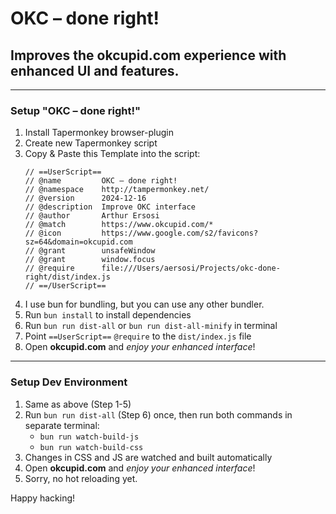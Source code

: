 # OKC – done right!

## Improves the okcupid.com experience with enhanced UI and features.

---

### Setup "OKC – done right!"

1. Install Tapermonkey browser-plugin
2. Create new Tapermonkey script
3. Copy & Paste this Template into the script:
    ```
    // ==UserScript==
    // @name         OKC – done right!
    // @namespace    http://tampermonkey.net/
    // @version      2024-12-16
    // @description  Improve OKC interface
    // @author       Arthur Ersosi
    // @match        https://www.okcupid.com/*
    // @icon         https://www.google.com/s2/favicons?sz=64&domain=okcupid.com
    // @grant        unsafeWindow
    // @grant        window.focus
    // @require      file:///Users/aersosi/Projects/okc-done-right/dist/index.js
    // ==/UserScript==
    ```
4. I use bun for bundling, but you can use any other bundler.
5. Run `bun install` to install dependencies
6. Run `bun run dist-all` or `bun run dist-all-minify` in terminal
7. Point `==UserScript==` `@require` to the `dist/index.js` file
8. Open **okcupid.com** and _enjoy your enhanced interface_!

---

### Setup Dev Environment

1. Same as above (Step 1-5)
2. Run `bun run dist-all` (Step 6) once, then run both commands in separate terminal:
   - `bun run watch-build-js`
   - `bun run watch-build-css` 
3. Changes in CSS and JS are watched and built automatically
4. Open **okcupid.com** and _enjoy your enhanced interface_!
5. Sorry, no hot reloading yet.

Happy hacking!